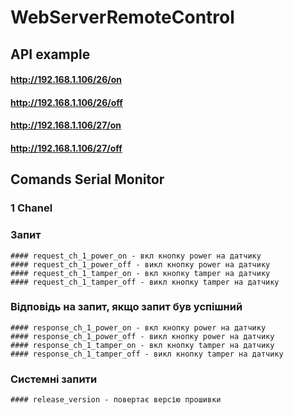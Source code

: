 # WebServerRemoteControl

## API example
   ####  http://192.168.1.106/26/on
   ####  http://192.168.1.106/26/off

   ####  http://192.168.1.106/27/on
   ####  http://192.168.1.106/27/off

## Comands Serial Monitor
### 1 Chanel
  ### Запит
    #### request_ch_1_power_on - вкл кнопку power на датчику
    #### request_ch_1_power_off - викл кнопку power на датчику
    #### request_ch_1_tamper_on - вкл кнопку tamper на датчику
    #### request_ch_1_tamper_off - викл кнопку tamper на датчику
  ### Відповідь на запит, якщо запит був успішний
    #### response_ch_1_power_on - вкл кнопку power на датчику
    #### response_ch_1_power_off - викл кнопку power на датчику
    #### response_ch_1_tamper_on - вкл кнопку tamper на датчику
    #### response_ch_1_tamper_off - викл кнопку tamper на датчику

  ### Системні запити
    #### release_version - повертає версію прошивки

